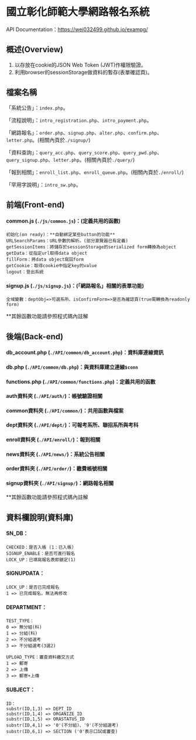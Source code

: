 # 國立彰化師範大學網路報名系統
API Documentation：https://wei032499.github.io/exampg/

## 概述(Overview)
1. 以存放在cookie的JSON Web Token (JWT)作權限驗證。
1. 利用browser的sessionStorage做資料的暫存(表單確認頁)。

## 檔案名稱
「系統公告」：`index.php`。

「流程說明」：`intro_registration.php`、`intro_payment.php`。

「網路報名」：`order.php`、`signup.php`、`alter.php`、`confirm.php`、`letter.php`。(相關內頁於`./signup/`)

「資料查詢」：`query_acc.php`、`query_score.php`、`query_pwd.php`、`query_signup.php`、`letter.php`。(相關內頁於`./query/`)

「報到相關」：`enroll_list.php`、`enroll_queue.php`。(相關內頁於`./enroll/`)

「罕用字說明」：`intro_sw.php`。

## 前端(Front-end)
#### common.js (`./js/common.js`)：(定義共用的函數)
    初始化(on ready)：**自動綁定某些button的功能**
    URLSearchParams：URL參數的解析。(部分瀏覽器已有定義)
    getSessionItems：將儲存於sessionStorage的serialized form轉換為object
    getData：從指定url取得data object
    fillForm：將data object寫回form
    getCookie：取得cookie中指定key的value
    logout：登出系統
#### signup.js (`./js/signup.js`)：(「網路報名」相關的表單功能)
    全域變數：deptObj=>可選系所、isConfirmForm=>是否為確認頁(true需轉換為readonly form)

**其餘函數功能請參照程式碼內註解

## 後端(Back-end)
#### db_account.php (`./API/common/db_account.php`)：資料庫連線資訊
#### db.php (`./API/common/db.php`)：與資料庫建立連線`$conn`
#### functions.php (`./API/common/functions.php`)：定義共用的函數
#### auth資料夾 (`./API/auth/`)：帳號驗證相關
#### common資料夾 (`./API/common/`)：共用函數與檔案
#### dept資料夾 (`./API/dept/`)：可報考系所、聯招系所與考科
#### enroll資料夾 (`./API/enroll/`)：報到相關
#### news資料夾 (`./API/news/`)：系統公告相關
#### order資料夾 (`./API/order/`)：繳費帳號相關
#### signup資料夾 (`./API/signup/`)：網路報名相關

**其餘函數功能請參照程式碼內註解

## 資料欄說明(資料庫)
#### SN_DB：
    CHECKED：是否入帳 (1：已入帳)
    SIGNUP_ENABLE：是否可進行報名
    LOCK_UP：已填寫報名表即鎖定(1)

#### SIGNUPDATA：
    LOCK_UP：是否已完成報名
    1 => 已完成報名，無法再修改

#### DEPARTMENT：
    TEST_TYPE：
    0 => 無分組(科)
    1 => 分組(科)
    2 => 不分組選考
    3 => 不分組選考(3選2)

    UPLOAD_TYPE：審查資料繳交方式
    1 => 郵寄
    2 => 上傳
    3 => 郵寄+上傳

#### SUBJECT：
    ID：
    substr(ID,1,3) => DEPT_ID
    substr(ID,1,4) => ORGANIZE_ID
    substr(ID,1,5) => ORASTATUS_ID
    substr(ID,4,1) => '0'(不分組)、'9'(不分組選考)
    substr(ID,6,1) => SECTION ('0'表示口試或審查)